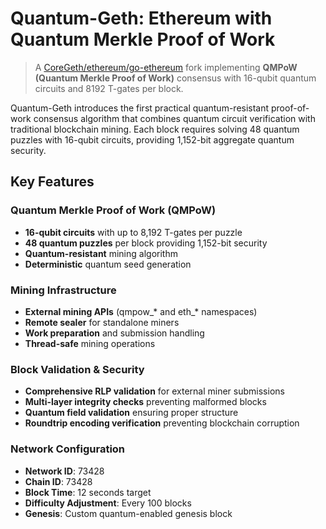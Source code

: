 ﻿# Quantum-Geth: Ethereum with Quantum Merkle Proof of Work

> A [CoreGeth/ethereum/go-ethereum](https://github.com/ethereum/go-ethereum) fork implementing **QMPoW (Quantum Merkle Proof of Work)** consensus with 16-qubit quantum circuits and 8192 T-gates per block.

Quantum-Geth introduces the first practical quantum-resistant proof-of-work consensus algorithm that combines quantum circuit verification with traditional blockchain mining. Each block requires solving 48 quantum puzzles with 16-qubit circuits, providing 1,152-bit aggregate quantum security.

##  Key Features

###  **Quantum Merkle Proof of Work (QMPoW)**
- **16-qubit circuits** with up to 8,192 T-gates per puzzle
- **48 quantum puzzles** per block providing 1,152-bit security
- **Quantum-resistant** mining algorithm
- **Deterministic** quantum seed generation

###  **Mining Infrastructure**
- **External mining APIs** (qmpow_* and eth_* namespaces)
- **Remote sealer** for standalone miners
- **Work preparation** and submission handling
- **Thread-safe** mining operations

###  **Block Validation & Security**
- **Comprehensive RLP validation** for external miner submissions
- **Multi-layer integrity checks** preventing malformed blocks
- **Quantum field validation** ensuring proper structure
- **Roundtrip encoding verification** preventing blockchain corruption

###  **Network Configuration**
- **Network ID**: 73428
- **Chain ID**: 73428
- **Block Time**: 12 seconds target
- **Difficulty Adjustment**: Every 100 blocks
- **Genesis**: Custom quantum-enabled genesis block
